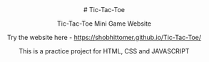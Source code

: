 <div align="center">
# Tic-Tac-Toe

Tic-Tac-Toe Mini Game Website

Try the website here - https://shobhittomer.github.io/Tic-Tac-Toe/

This is a practice project for HTML, CSS and JAVASCRIPT
</div>